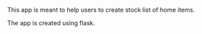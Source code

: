 This app is meant to help users to create stock list of home items.

The app is created using flask.
